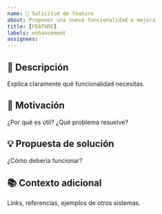 ```yaml
---
name: 🚀 Solicitud de feature
about: Proponer una nueva funcionalidad o mejora
title: [FEATURE] 
labels: enhancement
assignees: 
---
```


## 🚀 Descripción
Explica claramente qué funcionalidad necesitas.

## 🎯 Motivación
¿Por qué es útil? ¿Qué problema resuelve?

## 💡 Propuesta de solución
¿Cómo debería funcionar?  

## 📚 Contexto adicional
Links, referencias, ejemplos de otros sistemas.

